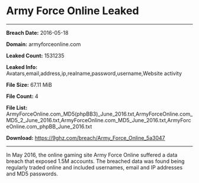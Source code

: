 # Army Force Online Leaked

------------
**Breach Date:** 2016-05-18

**Domain:** armyforceonline.com

**Leaked Count:** 1531235

**Leaked Info:** Avatars,email,address,ip,realname,password,username,Website activity

**File Size:** 67.11 MiB

**File Count:** 4

**File List:** ArmyForceOnline.com_MD5(phpBB3)_June_2016.txt,ArmyForceOnline.com_MD5_2_June_2016.txt,ArmyForceOnline.com_MD5_June_2016.txt,ArmyForceOnline.com_phpBB_June_2016.txt

**Download:** https://9ghz.com/breach/Army_Force_Online_5a3047

------------
In May 2016, the online gaming site Army Force Online suffered a data breach that exposed 1.5M accounts. The breached data was found being regularly traded online and included usernames, email and IP addresses and MD5 passwords.
